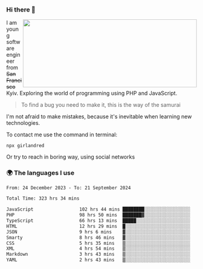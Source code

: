 ### Hi there 👋  

<img align='right' src="https://github-readme-stats.vercel.app/api?username=girlandred&count_private=true&show_icons=true&include_all_commits=true&hide_rank=true&hide_title=true&theme=buefy&card_width=300" width=460 height=180>


I am young software engineer from ~~San Francisco~~ Kyiv. Exploring the world of programming using PHP and JavaScript.


> To find a bug you need to make it, this is the way of the samurai



I'm not afraid to make mistakes, because it's inevitable when learning new technologies.

To contact me use the command in terminal:

```
npx girlandred
```

Or try to reach in boring way, using social networks


### 🌍 The languages I use

<!--START_SECTION:waka-->

```txt
From: 24 December 2023 - To: 21 September 2024

Total Time: 323 hrs 34 mins

JavaScript                 102 hrs 44 mins ████████░░░░░░░░░░░░░░░░░   31.74 %
PHP                        98 hrs 50 mins  ███████▓░░░░░░░░░░░░░░░░░   30.54 %
TypeScript                 66 hrs 13 mins  █████░░░░░░░░░░░░░░░░░░░░   20.46 %
HTML                       12 hrs 29 mins  █░░░░░░░░░░░░░░░░░░░░░░░░   03.86 %
JSON                       9 hrs 6 mins    ▓░░░░░░░░░░░░░░░░░░░░░░░░   02.81 %
Smarty                     8 hrs 46 mins   ▓░░░░░░░░░░░░░░░░░░░░░░░░   02.71 %
CSS                        5 hrs 35 mins   ▒░░░░░░░░░░░░░░░░░░░░░░░░   01.73 %
XML                        4 hrs 54 mins   ▒░░░░░░░░░░░░░░░░░░░░░░░░   01.52 %
Markdown                   3 hrs 43 mins   ▒░░░░░░░░░░░░░░░░░░░░░░░░   01.15 %
YAML                       2 hrs 43 mins   ▒░░░░░░░░░░░░░░░░░░░░░░░░   00.84 %
```

<!--END_SECTION:waka-->
